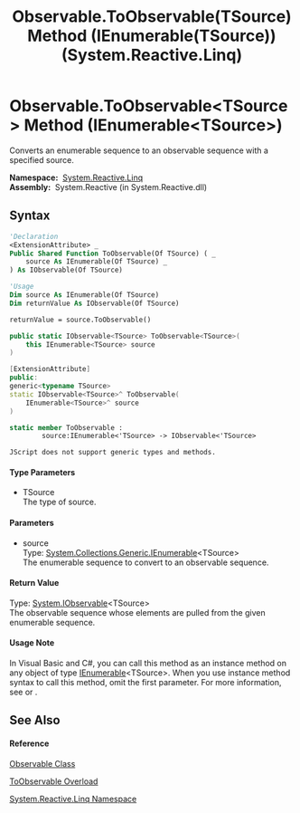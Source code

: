 ﻿---
title: Observable.ToObservable(TSource) Method (IEnumerable(TSource)) (System.Reactive.Linq)
TOCTitle: ToObservable(TSource) Method (IEnumerable(TSource))
ms:assetid: M:System.Reactive.Linq.Observable.ToObservable``1(System.Collections.Generic.IEnumerable{``0})
ms:mtpsurl: https://msdn.microsoft.com/en-us/library/Hh229069(v=VS.103)
ms:contentKeyID: 36068486
ms.date: 06/28/2011
mtps_version: v=VS.103
dev_langs:
- vb
- csharp
- c++
- fsharp
- jscript
---

# Observable.ToObservable\<TSource\> Method (IEnumerable\<TSource\>)

Converts an enumerable sequence to an observable sequence with a specified source.

**Namespace:**  [System.Reactive.Linq](hh211929\(v=vs.103\).md)  
**Assembly:**  System.Reactive (in System.Reactive.dll)

## Syntax

``` vb
'Declaration
<ExtensionAttribute> _
Public Shared Function ToObservable(Of TSource) ( _
    source As IEnumerable(Of TSource) _
) As IObservable(Of TSource)
```

``` vb
'Usage
Dim source As IEnumerable(Of TSource)
Dim returnValue As IObservable(Of TSource)

returnValue = source.ToObservable()
```

``` csharp
public static IObservable<TSource> ToObservable<TSource>(
    this IEnumerable<TSource> source
)
```

``` c++
[ExtensionAttribute]
public:
generic<typename TSource>
static IObservable<TSource>^ ToObservable(
    IEnumerable<TSource>^ source
)
```

``` fsharp
static member ToObservable : 
        source:IEnumerable<'TSource> -> IObservable<'TSource> 
```

``` jscript
JScript does not support generic types and methods.
```

#### Type Parameters

  - TSource  
    The type of source.

#### Parameters

  - source  
    Type: [System.Collections.Generic.IEnumerable](https://msdn.microsoft.com/en-us/library/9eekhta0)\<TSource\>  
    The enumerable sequence to convert to an observable sequence.  

#### Return Value

Type: [System.IObservable](https://msdn.microsoft.com/en-us/library/Dd990377)\<TSource\>  
The observable sequence whose elements are pulled from the given enumerable sequence.  

#### Usage Note

In Visual Basic and C\#, you can call this method as an instance method on any object of type [IEnumerable](https://msdn.microsoft.com/en-us/library/9eekhta0)\<TSource\>. When you use instance method syntax to call this method, omit the first parameter. For more information, see [](https://msdn.microsoft.com/en-us/library/Bb384936) or [](https://msdn.microsoft.com/en-us/library/Bb383977).

## See Also

#### Reference

[Observable Class](hh244252\(v=vs.103\).md)

[ToObservable Overload](hh229637\(v=vs.103\).md)

[System.Reactive.Linq Namespace](hh211929\(v=vs.103\).md)

